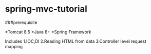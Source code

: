 # spring-mvc-tutorial
 ###prerequisite
 
 *Tomcat 8.5
 *Java 8+
 *Spring Framework
 

 Includes
 1.IOC,DI
 2.Reading HTML from data
 3.Controller level request mapping
